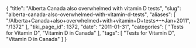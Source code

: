 {
    "title": "Alberta Canada also overwhelmed with vitamin D tests",
    "slug": "alberta-canada-also-overwhelmed-with-vitamin-d-tests",
    "aliases": [
        "/Alberta+Canada+also+overwhelmed+with+vitamin+D+tests+-+Jan+2011",
        "/1372"
    ],
    "tiki_page_id": 1372,
    "date": "2011-01-31",
    "categories": [
        "Tests for Vitamin D",
        "Vitamin D in Canada"
    ],
    "tags": [
        "Tests for Vitamin D",
        "Vitamin D in Canada"
    ]
}